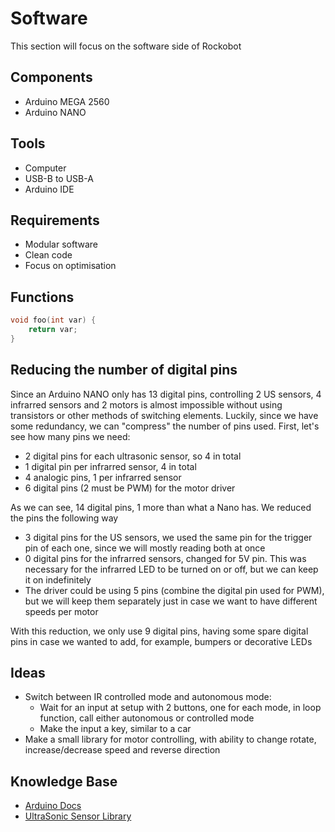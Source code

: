 # Software
This section will focus on the software side of Rockobot

## Components
- Arduino MEGA 2560
- Arduino NANO

## Tools
- Computer
- USB-B to USB-A
- Arduino IDE

## Requirements
- Modular software
- Clean code
- Focus on optimisation

## Functions
```c++
void foo(int var) {
    return var;
}
```

## Reducing the number of digital pins
Since an Arduino NANO only has 13 digital pins, controlling 2 US sensors, 4 infrarred sensors and 2 motors is almost impossible without using transistors or other methods of switching elements.
Luckily, since we have some redundancy, we can "compress" the number of pins used. First, let's see how many pins we need:
- 2 digital pins for each ultrasonic sensor, so 4 in total
- 1 digital pin per infrarred sensor, 4 in total
- 4 analogic pins, 1 per infrarred sensor
- 6 digital pins (2 must be PWM) for the motor driver

As we can see, 14 digital pins, 1 more than what a Nano has. We reduced the pins the following way
- 3 digital pins for the US sensors, we used the same pin for the trigger pin of each one, since we will mostly reading both at once
- 0 digital pins for the infrarred sensors, changed for 5V pin. This was necessary for the infrarred LED to be turned on or off, but we can keep it on indefinitely
- The driver could be using 5 pins (combine the digital pin used for PWM), but we will keep them separately just in case we want to have different speeds per motor

With this reduction, we only use 9 digital pins, having some spare digital pins in case we wanted to add, for example, bumpers or decorative LEDs

## Ideas
- Switch between IR controlled mode and autonomous mode:
    - Wait for an input at setup with 2 buttons, one for each mode, in loop function, call either autonomous or controlled mode
    - Make the input a key, similar to a car
- Make a small library for motor controlling, with ability to change rotate, increase/decrease speed and reverse direction

## Knowledge Base
- [Arduino Docs](https://docs.arduino.cc/)
- [UltraSonic Sensor Library](https://github.com/Martinsos/arduino-lib-hc-sr04)
